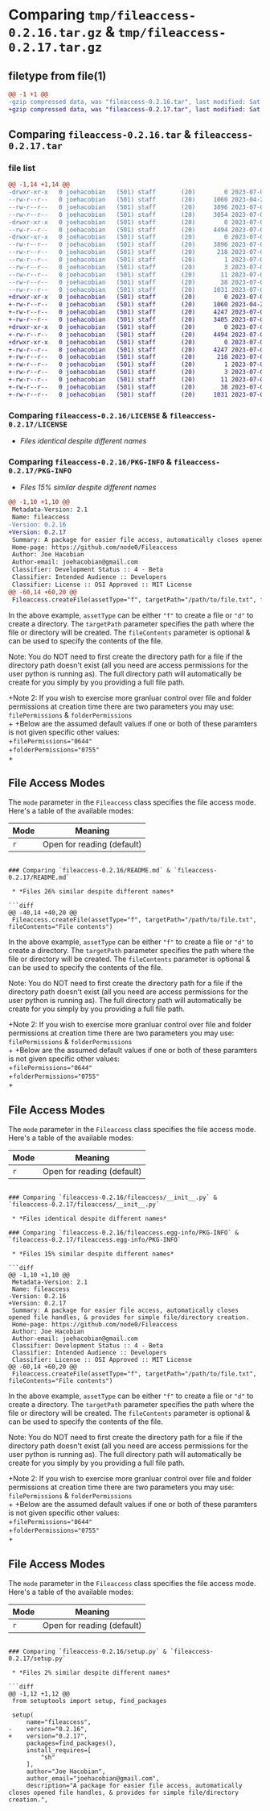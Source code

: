 # Comparing `tmp/fileaccess-0.2.16.tar.gz` & `tmp/fileaccess-0.2.17.tar.gz`

## filetype from file(1)

```diff
@@ -1 +1 @@
-gzip compressed data, was "fileaccess-0.2.16.tar", last modified: Sat Jul  1 04:27:26 2023, max compression
+gzip compressed data, was "fileaccess-0.2.17.tar", last modified: Sat Jul  1 04:35:37 2023, max compression
```

## Comparing `fileaccess-0.2.16.tar` & `fileaccess-0.2.17.tar`

### file list

```diff
@@ -1,14 +1,14 @@
-drwxr-xr-x   0 joehacobian   (501) staff       (20)        0 2023-07-01 04:27:26.909960 fileaccess-0.2.16/
--rw-r--r--   0 joehacobian   (501) staff       (20)     1060 2023-04-26 23:34:23.000000 fileaccess-0.2.16/LICENSE
--rw-r--r--   0 joehacobian   (501) staff       (20)     3896 2023-07-01 04:27:26.909734 fileaccess-0.2.16/PKG-INFO
--rw-r--r--   0 joehacobian   (501) staff       (20)     3054 2023-07-01 04:10:04.000000 fileaccess-0.2.16/README.md
-drwxr-xr-x   0 joehacobian   (501) staff       (20)        0 2023-07-01 04:27:26.908136 fileaccess-0.2.16/fileaccess/
--rw-r--r--   0 joehacobian   (501) staff       (20)     4494 2023-07-01 04:00:59.000000 fileaccess-0.2.16/fileaccess/__init__.py
-drwxr-xr-x   0 joehacobian   (501) staff       (20)        0 2023-07-01 04:27:26.909450 fileaccess-0.2.16/fileaccess.egg-info/
--rw-r--r--   0 joehacobian   (501) staff       (20)     3896 2023-07-01 04:27:26.000000 fileaccess-0.2.16/fileaccess.egg-info/PKG-INFO
--rw-r--r--   0 joehacobian   (501) staff       (20)      218 2023-07-01 04:27:26.000000 fileaccess-0.2.16/fileaccess.egg-info/SOURCES.txt
--rw-r--r--   0 joehacobian   (501) staff       (20)        1 2023-07-01 04:27:26.000000 fileaccess-0.2.16/fileaccess.egg-info/dependency_links.txt
--rw-r--r--   0 joehacobian   (501) staff       (20)        3 2023-07-01 04:27:26.000000 fileaccess-0.2.16/fileaccess.egg-info/requires.txt
--rw-r--r--   0 joehacobian   (501) staff       (20)       11 2023-07-01 04:27:26.000000 fileaccess-0.2.16/fileaccess.egg-info/top_level.txt
--rw-r--r--   0 joehacobian   (501) staff       (20)       38 2023-07-01 04:27:26.910023 fileaccess-0.2.16/setup.cfg
--rw-r--r--   0 joehacobian   (501) staff       (20)     1031 2023-07-01 04:13:06.000000 fileaccess-0.2.16/setup.py
+drwxr-xr-x   0 joehacobian   (501) staff       (20)        0 2023-07-01 04:35:36.998139 fileaccess-0.2.17/
+-rw-r--r--   0 joehacobian   (501) staff       (20)     1060 2023-04-26 23:34:23.000000 fileaccess-0.2.17/LICENSE
+-rw-r--r--   0 joehacobian   (501) staff       (20)     4247 2023-07-01 04:35:36.997749 fileaccess-0.2.17/PKG-INFO
+-rw-r--r--   0 joehacobian   (501) staff       (20)     3405 2023-07-01 04:35:00.000000 fileaccess-0.2.17/README.md
+drwxr-xr-x   0 joehacobian   (501) staff       (20)        0 2023-07-01 04:35:36.994211 fileaccess-0.2.17/fileaccess/
+-rw-r--r--   0 joehacobian   (501) staff       (20)     4494 2023-07-01 04:00:59.000000 fileaccess-0.2.17/fileaccess/__init__.py
+drwxr-xr-x   0 joehacobian   (501) staff       (20)        0 2023-07-01 04:35:36.997244 fileaccess-0.2.17/fileaccess.egg-info/
+-rw-r--r--   0 joehacobian   (501) staff       (20)     4247 2023-07-01 04:35:36.000000 fileaccess-0.2.17/fileaccess.egg-info/PKG-INFO
+-rw-r--r--   0 joehacobian   (501) staff       (20)      218 2023-07-01 04:35:36.000000 fileaccess-0.2.17/fileaccess.egg-info/SOURCES.txt
+-rw-r--r--   0 joehacobian   (501) staff       (20)        1 2023-07-01 04:35:36.000000 fileaccess-0.2.17/fileaccess.egg-info/dependency_links.txt
+-rw-r--r--   0 joehacobian   (501) staff       (20)        3 2023-07-01 04:35:36.000000 fileaccess-0.2.17/fileaccess.egg-info/requires.txt
+-rw-r--r--   0 joehacobian   (501) staff       (20)       11 2023-07-01 04:35:36.000000 fileaccess-0.2.17/fileaccess.egg-info/top_level.txt
+-rw-r--r--   0 joehacobian   (501) staff       (20)       38 2023-07-01 04:35:36.998226 fileaccess-0.2.17/setup.cfg
+-rw-r--r--   0 joehacobian   (501) staff       (20)     1031 2023-07-01 04:35:16.000000 fileaccess-0.2.17/setup.py
```

### Comparing `fileaccess-0.2.16/LICENSE` & `fileaccess-0.2.17/LICENSE`

 * *Files identical despite different names*

### Comparing `fileaccess-0.2.16/PKG-INFO` & `fileaccess-0.2.17/PKG-INFO`

 * *Files 15% similar despite different names*

```diff
@@ -1,10 +1,10 @@
 Metadata-Version: 2.1
 Name: fileaccess
-Version: 0.2.16
+Version: 0.2.17
 Summary: A package for easier file access, automatically closes opened file handles, & provides for simple file/directory creation.
 Home-page: https://github.com/node0/Fileaccess
 Author: Joe Hacobian
 Author-email: joehacobian@gmail.com
 Classifier: Development Status :: 4 - Beta
 Classifier: Intended Audience :: Developers
 Classifier: License :: OSI Approved :: MIT License
@@ -60,14 +60,20 @@
 Fileaccess.createFile(assetType="f", targetPath="/path/to/file.txt", fileContents="File contents")
 ```
 
 In the above example, `assetType` can be either `"f"` to create a file or `"d"` to create a directory. The `targetPath` parameter specifies the path where the file or directory will be created. The `fileContents` parameter is optional & can be used to specify the contents of the file.
   
 Note: You do NOT need to first create the directory path for a file if the directory path doesn't exist (all you need are access permissions for the user python is running as). The full directory path will automatically be create for you simply by you providing a full file path.
   
+Note 2: If you wish to exercise more granluar control over file and folder permissions at creation time there are two parameters you may use: `filePermissions` & `folderPermissions`  
+
+Below are the assumed default values if one or both of these paramters is not given specific other values:  
+`filePermissions="0644"`  
+`folderPermissions="0755"`  
+
 
 ## File Access Modes
 The `mode` parameter in the `Fileaccess` class specifies the file access mode. Here's a table of the available modes:
 
 | Mode | Meaning |
 | --- | --- |
 | `r` | Open for reading (default) |
```

### Comparing `fileaccess-0.2.16/README.md` & `fileaccess-0.2.17/README.md`

 * *Files 26% similar despite different names*

```diff
@@ -40,14 +40,20 @@
 Fileaccess.createFile(assetType="f", targetPath="/path/to/file.txt", fileContents="File contents")
 ```
 
 In the above example, `assetType` can be either `"f"` to create a file or `"d"` to create a directory. The `targetPath` parameter specifies the path where the file or directory will be created. The `fileContents` parameter is optional & can be used to specify the contents of the file.
   
 Note: You do NOT need to first create the directory path for a file if the directory path doesn't exist (all you need are access permissions for the user python is running as). The full directory path will automatically be create for you simply by you providing a full file path.
   
+Note 2: If you wish to exercise more granluar control over file and folder permissions at creation time there are two parameters you may use: `filePermissions` & `folderPermissions`  
+
+Below are the assumed default values if one or both of these paramters is not given specific other values:  
+`filePermissions="0644"`  
+`folderPermissions="0755"`  
+
 
 ## File Access Modes
 The `mode` parameter in the `Fileaccess` class specifies the file access mode. Here's a table of the available modes:
 
 | Mode | Meaning |
 | --- | --- |
 | `r` | Open for reading (default) |
```

### Comparing `fileaccess-0.2.16/fileaccess/__init__.py` & `fileaccess-0.2.17/fileaccess/__init__.py`

 * *Files identical despite different names*

### Comparing `fileaccess-0.2.16/fileaccess.egg-info/PKG-INFO` & `fileaccess-0.2.17/fileaccess.egg-info/PKG-INFO`

 * *Files 15% similar despite different names*

```diff
@@ -1,10 +1,10 @@
 Metadata-Version: 2.1
 Name: fileaccess
-Version: 0.2.16
+Version: 0.2.17
 Summary: A package for easier file access, automatically closes opened file handles, & provides for simple file/directory creation.
 Home-page: https://github.com/node0/Fileaccess
 Author: Joe Hacobian
 Author-email: joehacobian@gmail.com
 Classifier: Development Status :: 4 - Beta
 Classifier: Intended Audience :: Developers
 Classifier: License :: OSI Approved :: MIT License
@@ -60,14 +60,20 @@
 Fileaccess.createFile(assetType="f", targetPath="/path/to/file.txt", fileContents="File contents")
 ```
 
 In the above example, `assetType` can be either `"f"` to create a file or `"d"` to create a directory. The `targetPath` parameter specifies the path where the file or directory will be created. The `fileContents` parameter is optional & can be used to specify the contents of the file.
   
 Note: You do NOT need to first create the directory path for a file if the directory path doesn't exist (all you need are access permissions for the user python is running as). The full directory path will automatically be create for you simply by you providing a full file path.
   
+Note 2: If you wish to exercise more granluar control over file and folder permissions at creation time there are two parameters you may use: `filePermissions` & `folderPermissions`  
+
+Below are the assumed default values if one or both of these paramters is not given specific other values:  
+`filePermissions="0644"`  
+`folderPermissions="0755"`  
+
 
 ## File Access Modes
 The `mode` parameter in the `Fileaccess` class specifies the file access mode. Here's a table of the available modes:
 
 | Mode | Meaning |
 | --- | --- |
 | `r` | Open for reading (default) |
```

### Comparing `fileaccess-0.2.16/setup.py` & `fileaccess-0.2.17/setup.py`

 * *Files 2% similar despite different names*

```diff
@@ -1,12 +1,12 @@
 from setuptools import setup, find_packages
 
 setup(
     name="fileaccess",
-    version="0.2.16",
+    version="0.2.17",
     packages=find_packages(),
     install_requires=[
         "sh"
     ],
     author="Joe Hacobian",
     author_email="joehacobian@gmail.com",
     description="A package for easier file access, automatically closes opened file handles, & provides for simple file/directory creation.",
```

